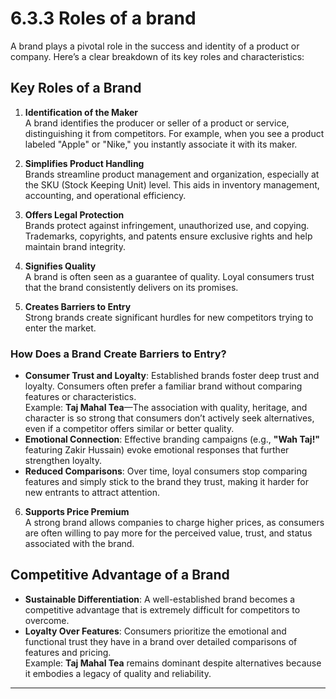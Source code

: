 # 6.3.3 Roles of a brand

A brand plays a pivotal role in the success and identity of a product or company. Here’s a clear breakdown of its key roles and characteristics:

## Key Roles of a Brand

1. **Identification of the Maker**  
   A brand identifies the producer or seller of a product or service, distinguishing it from competitors. For example, when you see a product labeled "Apple" or "Nike," you instantly associate it with its maker.

2. **Simplifies Product Handling**  
   Brands streamline product management and organization, especially at the SKU (Stock Keeping Unit) level. This aids in inventory management, accounting, and operational efficiency.

3. **Offers Legal Protection**  
   Brands protect against infringement, unauthorized use, and copying. Trademarks, copyrights, and patents ensure exclusive rights and help maintain brand integrity.

4. **Signifies Quality**  
   A brand is often seen as a guarantee of quality. Loyal consumers trust that the brand consistently delivers on its promises.

5. **Creates Barriers to Entry**  
   Strong brands create significant hurdles for new competitors trying to enter the market.  

### How Does a Brand Create Barriers to Entry?
   - **Consumer Trust and Loyalty**: Established brands foster deep trust and loyalty. Consumers often prefer a familiar brand without comparing features or characteristics.  
     Example: **Taj Mahal Tea**—The association with quality, heritage, and character is so strong that consumers don’t actively seek alternatives, even if a competitor offers similar or better quality.  
   - **Emotional Connection**: Effective branding campaigns (e.g., **"Wah Taj!"** featuring Zakir Hussain) evoke emotional responses that further strengthen loyalty.  
   - **Reduced Comparisons**: Over time, loyal consumers stop comparing features and simply stick to the brand they trust, making it harder for new entrants to attract attention.  

6. **Supports Price Premium**  
   A strong brand allows companies to charge higher prices, as consumers are often willing to pay more for the perceived value, trust, and status associated with the brand.

## Competitive Advantage of a Brand

- **Sustainable Differentiation**: A well-established brand becomes a competitive advantage that is extremely difficult for competitors to overcome.
- **Loyalty Over Features**: Consumers prioritize the emotional and functional trust they have in a brand over detailed comparisons of features and pricing.  
   Example: **Taj Mahal Tea** remains dominant despite alternatives because it embodies a legacy of quality and reliability.

---

